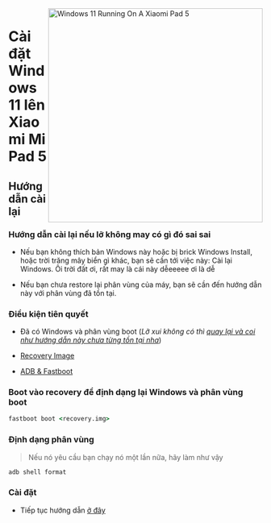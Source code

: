 <img align="right" src="https://raw.githubusercontent.com/erdilS/Port-Windows-11-Xiaomi-Pad-5/main/nabu.png" width="425" alt="Windows 11 Running On A Xiaomi Pad 5">


# Cài đặt Windows 11 lên Xiaomi Mi Pad 5

## Hướng dẫn cài lại

### Hướng dẫn cài lại nếu lỡ không may có gì đó sai sai

- Nếu bạn không thích bản Windows này hoặc bị brick Windows Install, hoặc trời trăng mây biển gì khác, bạn sẽ cần tới việc này: Cài lại Windows. Ôi trời đất ơi, rất may là cái này dễeeeee ơi là dễ

- Nếu bạn chưa restore lại phân vùng của máy, bạn sẽ cần đến hướng dẫn này với phân vùng đã tồn tại.

### Điều kiện tiên quyết

- Đã có Windows và phân vùng boot (*Lỡ xui không có thì [quay lại và coi như hướng dẫn này chưa từng tồn tại nha](/guide/Vietnamese/1-partition-vi.md)*)

- [Recovery Image](../../../../releases/tag/1.0)

- [ADB & Fastboot](https://developer.android.com/studio/releases/platform-tools)


### Boot vào recovery để định dạng lại Windows và phân vùng boot

```cmd
fastboot boot <recovery.img>
```
### Định dạng phân vùng
> Nếu nó yêu cầu bạn chạy nó một lần nữa, hãy làm như vậy
```cmd
adb shell format
```


### Cài đặt

- Tiếp tục hướng dẫn [ở đây](/guide/Vietnamese/2-install-vi.md#Thực-thi-msc-script)

